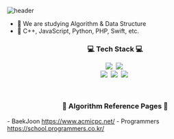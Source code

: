 ![header](https://capsule-render.vercel.app/api?type=waving&color=gradient&height=300&section=header&text=AlGotIt&fontSize=90)

- 🌱 We are studying Algorithm & Data Structure
- 🍒 C++, JavaScript, Python, PHP, Swift, etc.

<h3 align="center">💻 Tech Stack 💻</h3>
<p align="center">
  <img src="https://img.shields.io/badge/Python-3766AB?style=for-the-badge&logo=Python&logoColor=white"/></a>&nbsp   
  <img src="https://img.shields.io/badge/C++-00599C?style=for-the-badge&logo=Cpp&logoColor=white"/></a>&nbsp 
  <br/>
  <img src="https://img.shields.io/badge/JavaScript-F7DF1E?style=for-the-badge&logo=JavaScript&logoColor=white"/></a>&nbsp 
  <img src="https://img.shields.io/badge/PHP-777BB4?style=for-the-badge&logo=php&logoColor=white"/></a>&nbsp 
  <img src="https://img.shields.io/badge/Swift-FA7343?style=for-the-badge&logo=swift&logoColor=white"/></a>&nbsp 
</p>
<br>

<h3 align="center">🌈 Algorithm Reference Pages 🌈</h3>
- BaekJoon <a href="https://www.acmicpc.net/">https://www.acmicpc.net/</a>
- Programmers  <a href="https://school.programmers.co.kr/">https://school.programmers.co.kr/</a>
